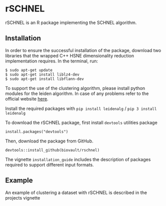 
# rSCHNEL

rSCHNEL is an R package implementing the SCHNEL algorithm.

## Installation

In order to ensure the successful installation of the package, download two libraries that the wrapped C++ HSNE dimensionality reduction implementation requires. 
In the terminal, run:
```
$ sudo apt-get update
$ sudo apt-get install liblz4-dev
$ sudo apt-get install libflann-dev
```

To support the use of the clustering algorithm, please install python modules for the leiden algorithm.
In case of any problems refer to the official website [here](https://cran.r-project.org/web/packages/leiden/vignettes/run_leiden.html).

Install the required packages with `pip install leidenalg` / `pip 3 install leidenalg`

To download the rSCHNEL package, first install `devtools` utilities package
```
install.packages("devtools")
```

Then, download the package from GitHub.
```
devtools::install_github(biovault/rschnel)
```

The vignette `installation_guide` includes the description of packages required to support different input formats. 

## Example
An example of clustering a dataset with rSCHNEL is described in the projects vignette 


